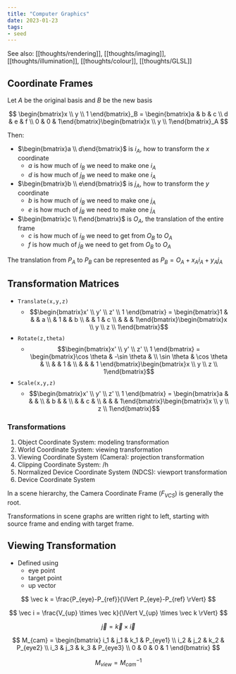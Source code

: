```yaml
---
title: "Computer Graphics"
date: 2023-01-23
tags:
- seed
---
```


See also: [[thoughts/rendering]], [[thoughts/imaging]], [[thoughts/illumination]], [[thoughts/colour]], [[thoughts/GLSL]]

## Coordinate Frames
Let $A$ be the original basis and $B$ be the new basis

$$
\begin{bmatrix}x \\ y \\ 1 \end{bmatrix}_B = \begin{bmatrix}a & b & c \\ d & e & f \\ 0 & 0 & 1\end{bmatrix}\begin{bmatrix}x \\ y \\ 1\end{bmatrix}_A
$$

Then:
- $\begin{bmatrix}a \\ d\end{bmatrix}$ is $i_A$, how to transform the $x$ coordinate
	- $a$ is how much of $i_B$ we need to make one $i_A$
	- $d$ is how much of $j_B$ we need to make one $i_A$
- $\begin{bmatrix}b \\ e\end{bmatrix}$ is $j_A$, how to transform the $y$ coordinate
	- $b$ is how much of $i_B$ we need to make one $j_A$
	- $e$ is how much of $j_B$ we need to make one $j_A$
- $\begin{bmatrix}c \\ f\end{bmatrix}$ is $O_A$, the translation of the entire frame
	- $c$ is how much of $i_B$ we need to get from $O_B$ to $O_A$
	- $f$ is how much of $j_B$ we need to get from $O_B$ to $O_A$

The translation from $P_A$ to $P_B$ can be represented as $P_B = O_A + x_Ai_A + y_Aj_A$

## Transformation Matrices
- `Translate(x,y,z)`
	- $$\begin{bmatrix}x' \\ y' \\ z' \\ 1 \end{bmatrix} = \begin{bmatrix}1 & & & a \\ & 1 & & b \\ & & 1 & c \\ & & & 1\end{bmatrix}\begin{bmatrix}x \\ y \\ z \\ 1\end{bmatrix}$$
- `Rotate(z,theta)`
	- $$\begin{bmatrix}x' \\ y' \\ z' \\ 1 \end{bmatrix} = \begin{bmatrix}\cos \theta & -\sin \theta & \\ \sin \theta & \cos \theta & \\ & & 1 & \\ & & & 1 \end{bmatrix}\begin{bmatrix}x \\ y \\ z \\ 1\end{bmatrix}$$
- `Scale(x,y,z)`
	- $$\begin{bmatrix}x' \\ y' \\ z' \\ 1 \end{bmatrix} = \begin{bmatrix}a & & & \\ & b & & \\ & & c & \\ & & & 1\end{bmatrix}\begin{bmatrix}x \\ y \\ z \\ 1\end{bmatrix}$$

### Transformations
1. Object Coordinate System: modeling transformation
2. World Coordinate System: viewing transformation
3. Viewing Coordinate System (Camera): projection transformation
4. Clipping Coordinate System: /h
5. Normalized Device Coordinate System (NDCS): viewport transformation
6. Device Coordinate System

In a scene hierarchy, the Camera Coordinate Frame ($F_{VCS}$) is generally the root. 

Transformations in scene graphs are written right to left, starting with source frame and ending with target frame.

## Viewing Transformation
- Defined using
	- eye point
	- target point
	- up vector

$$
\vec k = \frac{P_{eye}-P_{ref}}{\lVert P_{eye}-P_{ref} \rVert}
$$

$$
\vec i = \frac{V_{up} \times \vec k}{\lVert V_{up} \times \vec k \rVert}
$$

$$
\vec j = \vec k \times \vec i
$$

$$
M_{cam} = \begin{bmatrix}
i_1 & j_1 & k_1 & P_{eye1} \\ 
i_2 & j_2 & k_2 & P_{eye2} \\
i_3 & j_3 & k_3 & P_{eye3} \\
0 & 0 & 0 & 1
\end{bmatrix}
$$

$$
M_{view} = M_{cam}^{-1}
$$

